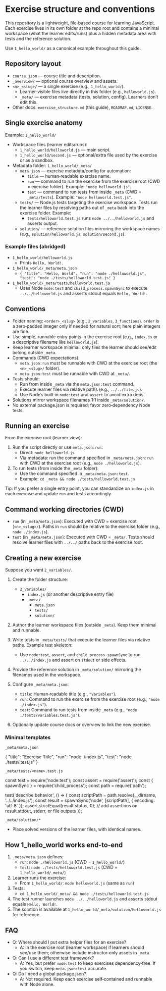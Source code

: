 # Exercise structure and conventions

This repository is a lightweight, file‑based course for learning JavaScript. Each exercise lives in its own folder at the repo root and contains a minimal workspace (what the learner edits/runs) plus a hidden metadata area with tests and the reference solution.

Use `1_hello_world/` as a canonical example throughout this guide.

## Repository layout

- `course.json` — course title and description.
- `_overview/` — optional course overview and assets.
- `<n>_<slug>/` — a single exercise (e.g., `1_hello_world/`).
    - Learner‑visible files live directly in this folder (e.g., `helloworld.js`).
    - `_meta/` — exercise metadata (tests, solution, config). Learners don’t edit this.
- Other docs: `exercise_structure.md` (this guide), `ROADMAP.md`, `LICENSE`.

## Single exercise anatomy

Example: `1_hello_world/`

- Workspace files (learner edits/runs):
    - `1_hello_world/helloworld.js` — main script.
    - `1_hello_world/second.js` — optional/extra file used by the exercise or as a sandbox.
- Metadata folder: `1_hello_world/_meta/`
    - `meta.json` — exercise metadata/config for automation:
        - `title` — human‑readable exercise name.
        - `run` — command to run the exercise from the exercise root (CWD = exercise folder). Example: `"node helloworld.js"`.
        - `test` — command to run tests from inside `_meta` (CWD = `_meta/tests`). Example: `"node helloworld.test.js"`.
    - `tests/` — Node.js tests targeting the exercise workspace. Tests run the learner files by resolving paths out of `_meta` back into the exercise folder. Example:
        - `tests/helloworld.test.js` runs `node ../../helloworld.js` and asserts output.
    - `solution/` — reference solution files mirroring the workspace names (e.g., `solution/helloworld.js`, `solution/second.js`).

### Example files (abridged)

- `1_hello_world/helloworld.js`
    - Prints `Hello, World!`.
- `1_hello_world/_meta/meta.json`
    - `{ "title": "Hello, World", "run": "node ./helloworld.js", "test": "node ./tests/helloworld.test.js" }`
- `1_hello_world/_meta/tests/helloworld.test.js`
    - Uses Node `node:test` and `child_process.spawnSync` to execute `../../helloworld.js` and asserts stdout equals `Hello, World!`.

## Conventions

- Folder naming: `<order>_<slug>` (e.g., `2_variables`, `3_functions`). `order` is a zero‑padded integer only if needed for natural sort; here plain integers are fine.
- Use simple, runnable entry points in the exercise root (e.g., `index.js` or a descriptive filename like `helloworld.js`).
- Keep learner workspace minimal: only files the learner should see/edit belong outside `_meta`.
- Commands (CWD expectations):
    - `meta.json:run` must be runnable with CWD at the exercise root (the `<n>_<slug>/` folder).
    - `meta.json:test` must be runnable with CWD at `_meta/`.
- Tests should:
    - Run from inside `_meta` via the `meta.json:test` command.
    - Execute learner files via relative paths (e.g., `../../file.js`).
    - Use Node’s built‑in `node:test` and `assert` to avoid extra deps.
- Solutions mirror workspace filenames 1:1 inside `_meta/solution/`.
- No external package.json is required; favor zero‑dependency Node tests.

## Running an exercise

From the exercise root (learner view):

1) Run the script directly or use `meta.json:run`:
    - Direct: `node helloworld.js`
    - Via metadata: run the command specified in `_meta/meta.json:run` with CWD at the exercise root (e.g., `node ./helloworld.js`).
2) To run tests (from inside the `_meta` folder):
    - Use the command specified in `_meta/meta.json:test`.
    - Example: `cd _meta && node ./tests/helloworld.test.js`

Tip: If you prefer a single entry point, you can standardize on `index.js` in each exercise and update `run` and tests accordingly.

## Command working directories (CWD)

- `run` (in `_meta/meta.json`): Executed with CWD = exercise root (`<n>_<slug>/`). Paths in `run` should be relative to the exercise folder (e.g., `node ./index.js`).
- `test` (in `_meta/meta.json`): Executed with CWD = `_meta/`. Tests should resolve learner files with `../../` paths back to the exercise root.

## Creating a new exercise

Suppose you want `2_variables/`.

1) Create the folder structure:
    - `2_variables/`
        - `index.js` (or another descriptive entry file)
        - `_meta/`
            - `meta.json`
            - `tests/`
            - `solution/`

2) Author the learner workspace files (outside `_meta`). Keep them minimal and runnable.

3) Write tests in `_meta/tests/` that execute the learner files via relative paths. Example test skeleton:

    - Use `node:test`, `assert`, and `child_process.spawnSync` to run `../../index.js` and assert on `stdout` or side effects.

4) Provide the reference solution in `_meta/solution/` mirroring the filenames used in the workspace.

5) Configure `_meta/meta.json`:
    - `title`: Human‑readable title (e.g., `"Variables"`).
    - `run`: Command to run the exercise from the exercise root (e.g., `"node ./index.js"`).
    - `test`: Command to run tests from inside `_meta` (e.g., `"node ./tests/variables.test.js"`).

6) Optionally update course docs or overview to link the new exercise.

### Minimal templates

`_meta/meta.json`

{
    "title": "Exercise Title",
    "run": "node ./index.js",
    "test": "node ./tests/<testfile>.test.js"
}

`_meta/tests/<name>.test.js`

const test = require('node:test');
const assert = require('assert');
const { spawnSync } = require('child_process');
const path = require('path');

test('describe behavior', () => {
    const scriptPath = path.resolve(__dirname, '../../index.js');
    const result = spawnSync('node', [scriptPath], { encoding: 'utf-8' });
    assert.strictEqual(result.status, 0);
    // add assertions on result.stdout, stderr, or file outputs
});

`_meta/solution/*`

- Place solved versions of the learner files, with identical names.

## How 1_hello_world works end‑to‑end

1) `_meta/meta.json` defines:
    - `run`: `node ./helloworld.js` (CWD = `1_hello_world/`)
    - `test`: `node ./tests/helloworld.test.js` (CWD = `1_hello_world/_meta/`)
2) Learner runs the exercise:
    - From `1_hello_world/`: `node helloworld.js` (same as `run`)
3) Tests:
    - `cd 1_hello_world/_meta/ && node ./tests/helloworld.test.js`
4) The test runner launches `node ../../helloworld.js` and asserts stdout equals `Hello, World!`.
5) The solution is available at `1_hello_world/_meta/solution/helloworld.js` for reference.

## FAQ

- Q: Where should I put extra helper files for an exercise?
    - A: In the exercise root (learner workspace) if learners should see/use them; otherwise include instructor‑only assets in `_meta`.
- Q: Can I use a different test framework?
    - A: Yes, but prefer `node:test` to keep exercises dependency‑free. If you switch, keep `meta.json:test` accurate.
- Q: Do I need a global package.json?
    - A: Not required. Keep each exercise self‑contained and runnable with Node alone.